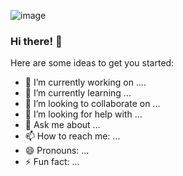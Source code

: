 ![image](https://upload.wikimedia.org/wikipedia/commons/thumb/4/4b/Colgate_logo_red.svg/799px-Colgate_logo_red.svg.png)

### Hi there! 👋

Here are some ideas to get you started:

- 🔭 I’m currently working on ....
- 🌱 I’m currently learning ...
- 👯 I’m looking to collaborate on ...
- 🤔 I’m looking for help with ...
- 💬 Ask me about ...
- 📫 How to reach me: ...
- 😄 Pronouns: ...
- ⚡ Fun fact: ...

